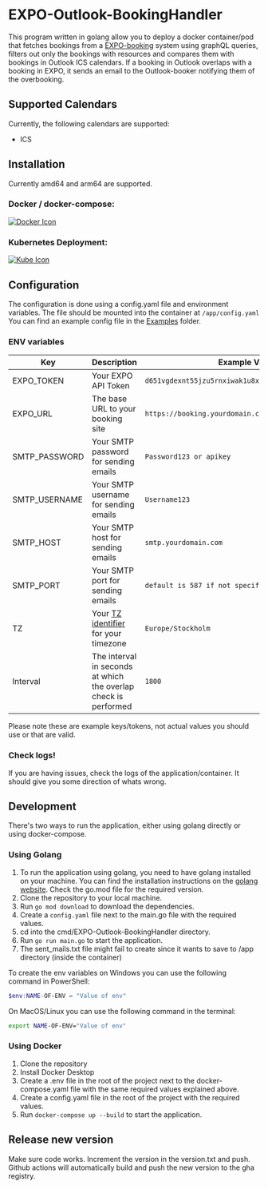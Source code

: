 # EXPO-Outlook-BookingHandler
This program written in golang allow you to deploy a docker container/pod that fetches bookings from a [EXPO-booking](https://www.expobooking.info/) system using graphQL queries, filters out only the bookings with resources and compares them with bookings in Outlook ICS calendars. If a booking in Outlook overlaps with a booking in EXPO, it sends an email to the Outlook-booker notifying them of the overbooking. 

## Supported Calendars
Currently, the following calendars are supported:
- ICS

## Installation
Currently amd64 and arm64 are supported.

### Docker / docker-compose:
[![Docker Icon](https://skillicons.dev/icons?i=docker&theme=light)](./Examples/Docker/README.md)

### Kubernetes Deployment:
[![Kube Icon](https://skillicons.dev/icons?i=kubernetes&theme=light)](./Examples/Kubernetes/README.md)

## Configuration
The configuration is done using a config.yaml file and environment variables.
The file should be mounted into the container at `/app/config.yaml` 
You can find an example config file in the [Examples](./Examples/config.yaml.example) folder.


### ENV variables

| Key        | Description                                                                 | Example Value                          |
|------------|-----------------------------------------------------------------------------|----------------------------------------|
| EXPO_TOKEN   | Your EXPO API Token                            | ``d651vgdexnt55jzu5rnxiwak1u8x3oxjd93jx3j9xj39r4g1ao``            |
| EXPO_URL   | The base URL to your booking site                  | `https://booking.yourdomain.com`                     |
| SMTP_PASSWORD   | Your SMTP password for sending emails              | `Password123 or apikey`                             |
| SMTP_USERNAME   | Your SMTP username for sending emails              | `Username123`                             |
| SMTP_HOST   | Your SMTP host for sending emails              | `smtp.yourdomain.com`                             |
| SMTP_PORT   | Your SMTP port for sending emails              | `default is 587 if not specified`                             |
| TZ   | Your [TZ identifier](https://en.wikipedia.org/wiki/List_of_tz_database_time_zones) for your timezone                      | `Europe/Stockholm`                             |
| Interval   | The interval in seconds at which the overlap check is performed                   | `1800`

Please note these are example keys/tokens, not actual values you should use or that are valid. 


### Check logs!
If you are having issues, check the logs of the application/container. It should give you some direction of whats wrong.

## Development
There's two ways to run the application, either using golang directly or using docker-compose.
### Using Golang
1. To run the application using golang, you need to have golang installed on your machine. You can find the installation instructions on the [golang website](https://golang.org/doc/install). Check the go.mod file for the required version.
2. Clone the repository to your local machine.
3. Run `go mod download` to download the dependencies.
4. Create a `config.yaml` file next to the main.go file with the required values.
5. cd into the cmd/EXPO-Outlook-BookingHandler directory.
6. Run `go run main.go` to start the application.
7. The sent_mails.txt file might fail to create since it wants to save to /app directory (inside the container)

To create the env variables on Windows you can use the following command in PowerShell:
```powershell
$env:NAME-OF-ENV = "Value of env"
```
On MacOS/Linux you can use the following command in the terminal:
```bash
export NAME-OF-ENV="Value of env"
```


### Using Docker
1. Clone the repository
2. Install Docker Desktop
3. Create a .env file in the root of the project next to the docker-compose.yaml file with the same required values explained above.
4. Create a config.yaml file in the root of the project with the required values.
5. Run `docker-compose up --build` to start the application.

## Release new version
Make sure code works.
Increment the version in the version.txt and push. Github actions will automatically build and push the new version to the gha registry.
